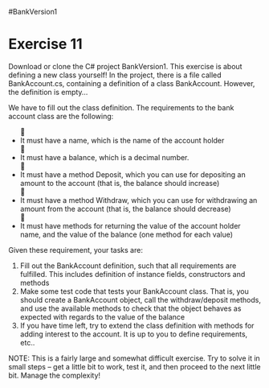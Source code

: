 #BankVersion1
<H1>Exercise 11</H1> 

Download or clone the C# project BankVersion1.
This exercise is about defining a new class yourself! In the project, there is a file called BankAccount.cs, containing a definition of a class BankAccount. However, the definition is empty…

We have to fill out the class definition. The requirements to the bank account class are the following:
<ul>
 <li>It must have a name, which is the name of the account holder</li>
 <li>It must have a balance, which is a decimal number.</li>
 <li>It must have a method Deposit, which you can use for depositing an amount to the account (that is, the balance should increase)</li>
 <li>It must have a method Withdraw, which you can use for withdrawing an amount from the account (that is, the balance should decrease)</li>
 <li>It must have methods for returning the value of the account holder name, and the value of the balance (one method for each value)</li>
</ul>

Given these requirement, your tasks are:
1. Fill out the BankAccount definition, such that all requirements are fulfilled. This includes definition of instance fields, constructors and methods
2. Make some test code that tests your BankAccount class. That is, you should create a BankAccount object, call the withdraw/deposit methods, and use the available methods to check that the object behaves as expected with regards to the value of the balance
3. If you have time left, try to extend the class definition with methods for adding interest to the account. It is up to you to define requirements, etc..

NOTE: This is a fairly large and somewhat difficult exercise. Try to solve it in small steps – get a little bit to work, test it, and then proceed to the next little bit. Manage the complexity!
